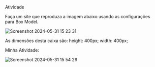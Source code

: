 Atividade

Faça um site que reproduza a imagem abaixo usando as configurações para
Box Model.


![Screenshot 2024-05-31 15 23 31](https://github.com/alinemello29/Curso-descodificadas/assets/109696840/5656f334-cb47-4775-8ae1-28145676bf93)


As dimensões desta caixa são:
height: 400px;
width: 400px;

Minha Atividade: 

![Screenshot 2024-05-31 15 54 26](https://github.com/alinemello29/Curso-descodificadas/assets/109696840/1702b8c8-d612-4ee3-920c-c29d81baadbc)